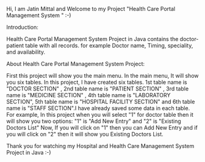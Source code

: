 Hi, I am Jatin Mittal and Welcome to my Project "Health Care Portal Management System " :-)

Introduction:

Health Care Portal Management System Project in Java contains the doctor-patient table with all records. for example Doctor name, Timing, speciality, and availability.

About Health Care Portal Management System  Project:

First this project will show you the main menu. In the main menu, It will show you six tables. In this project, I have created six tables. 1st table name is "DOCTOR SECTION" , 2nd table name is "PATIENT SECTION" , 3rd table name is "MEDICINE SECTION" , 4th table name is "LABORATORY SECTION", 5th table name is "HOSPITAL FACILITY SECTION" and 6th table name is "STAFF SECTION".I have already saved some data in each table. For example, In this project when you will select "1" for doctor table then it will show you two options: "1" is "Add New Entry" and "2" is "Existing Doctors List" Now, If you will click on "1" then you can Add New Entry and if you will click on "2" then it will show you Existing Doctors List.

Thank you for watching my Hospital and Health Care Management System Project in Java :-)
